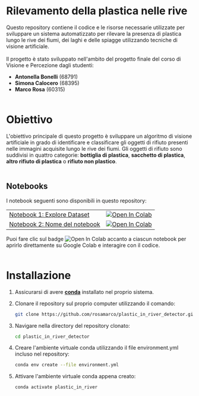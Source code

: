 # Rilevamento della plastica nelle rive

Questo repository contiene il codice e le risorse necessarie utilizzate per sviluppare un sistema automatizzato per rilevare la presenza di plastica lungo le rive dei fiumi, dei laghi e delle spiagge utilizzando tecniche di visione artificiale.
</br></br>
Il progetto è stato sviluppato nell'ambito del progetto finale del corso di Visione e Percezione dagli studenti:
- **Antonella Bonelli** (68791)
- **Simona Calocero** (68395)
- **Marco Rosa** (60315)
</br></br>
# Obiettivo
L'obiettivo principale di questo progetto è sviluppare un algoritmo di visione artificiale in grado di identificare e classificare gli oggetti di rifiuto presenti nelle immagini acquisite lungo le rive dei fiumi. Gli oggetti di rifiuto sono suddivisi in quattro categorie: **bottiglia di plastica**, **sacchetto di plastica**, **altro rifiuto di plastica** o **rifiuto non plastico**.
</br></br>

## Notebooks

I notebook seguenti sono disponibili in questo repository:

|  |  |
| ----------- | ----------- |
| [Notebook 1: Explore Dataset](https://github.com/rosamarco/plastic_in_river_detector/blob/main/explore_dataset.ipynb)      | [![Open In Colab](https://colab.research.google.com/assets/colab-badge.svg)](https://colab.research.google.com/github/rosamarco/plastic_in_river_detector/blob/main/explore_dataset.ipynb)       |
| [Notebook 2: Nome del notebook](URL_DEL_NOTEBOOK2)  | [![Open In Colab](https://colab.research.google.com/assets/colab-badge.svg)](URL_DEL_NOTEBOOK2) |



Puoi fare clic sul badge ![Open In Colab](https://colab.research.google.com/assets/colab-badge.svg) accanto a ciascun notebook per aprirlo direttamente su Google Colab e interagire con il codice.
</br></br>
# Installazione
1. Assicurarsi di avere [**conda**](https://docs.conda.io/en/latest/miniconda.html) installato nel proprio sistema.

1. Clonare il repository sul proprio computer utilizzando il comando:
    ```bash
    git clone https://github.com/rosamarco/plastic_in_river_detector.git
    ```

1. Navigare nella directory del repository clonato:
    ```bash
    cd plastic_in_river_detector
    ```

1. Creare l'ambiente virtuale conda utilizzando il file environment.yml incluso nel repository:
    ```bash
    conda env create --file environment.yml
    ```
1. Attivare l'ambiente virtuale conda appena creato:
    ```bash
    conda activate plastic_in_river
    ```